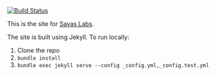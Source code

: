 [![Build Status](https://travis-ci.org/savaslabs/savaslabs.github.io.svg?branch=master)](https://travis-ci.org/savaslabs/savaslabs.github.io)

This is the site for [Savas Labs](http://savaslabs.com).

The site is built using Jekyll. To run locally:

1. Clone the repo
2. `bundle install`
3. `bundle exec jekyll serve --config _config.yml,_config.test.yml`
